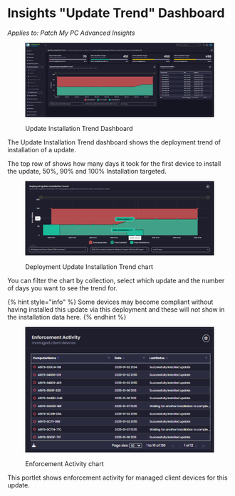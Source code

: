 # Insights "Update Trend" Dashboard

_Applies to: Patch My PC Advanced Insights_

<figure><img src="/_images/gitbook/image%20%28311%29.png" alt=""><figcaption><p>Update Installation Trend Dashboard</p></figcaption></figure>

The Update Installation Trend dashboard shows the deployment trend of installation of a update.

The top row of shows how many days it took for the first device to install the update, 50%, 90% and 100% Installation targeted.

<figure><img src="/_images/gitbook/image%20%28312%29.png" alt=""><figcaption><p>Deployment Update Installation Trend chart</p></figcaption></figure>

You can filter the chart by collection, select which update and the number of days you want to see the trend for.



{% hint style="info" %}
Some devices may become compliant without having installed this update via this deployment and these will not show in the installation data here.
{% endhint %}

<figure><img src="/_images/gitbook/image%20%28313%29.png" alt=""><figcaption><p>Enforcement Activity chart</p></figcaption></figure>

This portlet shows enforcement activity for managed client devices for this update.
